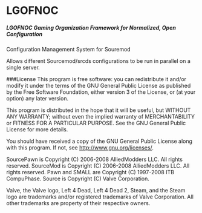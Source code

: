 # LGOFNOC #
##### LGOFNOC Gaming Organization Framework for Normalized, Open Configuration

Configuration Management System for Souremod

Allows different Sourcemod/srcds configurations to be run in parallel on a single server.

###License
This program is free software: you can redistribute it and/or modify it under
the terms of the GNU General Public License as published by the Free Software
Foundation, either version 3 of the License, or (at your option) any later
version.

This program is distributed in the hope that it will be useful, but WITHOUT ANY
WARRANTY; without even the implied warranty of MERCHANTABILITY or FITNESS FOR A
PARTICULAR PURPOSE.  See the GNU General Public License for more details.

You should have received a copy of the GNU General Public License along with
this program.  If not, see <http://www.gnu.org/licenses/>.

SourcePawn is Copyright (C) 2006-2008 AlliedModders LLC.  All rights reserved. 
SourceMod is Copyright (C) 2006-2008 AlliedModders LLC.  All rights reserved. 
Pawn and SMALL are Copyright (C) 1997-2008 ITB CompuPhase. 
Source is Copyright (C) Valve Corporation. 

Valve, the Valve logo, Left 4 Dead, Left 4 Dead 2, Steam, and the Steam
logo are trademarks and/or registered trademarks of Valve Corporation.
All other trademarks are property of their respective owners.
